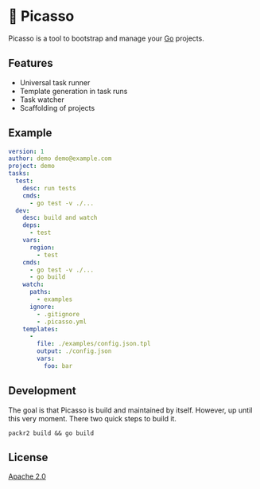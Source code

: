 # :art: Picasso

Picasso is a tool to bootstrap and manage your [Go](https://golang.org/) projects.

## Features

* Universal task runner
* Template generation in task runs
* Task watcher
* Scaffolding of projects

## Example

```yaml
version: 1
author: demo demo@example.com
project: demo
tasks:
  test:
    desc: run tests
    cmds:
      - go test -v ./...
  dev:
    desc: build and watch
    deps:
      - test
    vars:
      region:
        - test
    cmds:
      - go test -v ./...
      - go build
    watch:
      paths:
        - examples
      ignore:
        - .gitignore
        - .picasso.yml
    templates:
      - 
        file: ./examples/config.json.tpl
        output: ./config.json
        vars:
          foo: bar
```

## Development

The goal is that Picasso is build and maintained by itself. However, up until this very moment. There two quick steps to build it.

```
packr2 build && go build
```

## License
[Apache 2.0](/LICENSE)
